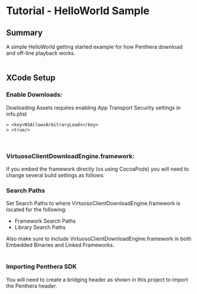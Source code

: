 Tutorial - HelloWorld Sample
=======================================
## Summary
A simple HelloWorld getting started example for how Penthera download and off-line playback works.
</br>
</br>

## XCode Setup
### Enable Downloads:
Dowloading Assets requires enabling App Transport Security settings in info.plist

```
> <key>NSAllowsArbitraryLoads</key>
> <true/>
```
</br>

### VirtuosoClientDownloadEngine.framework:
If you embed the framework directly (vs using CocoaPods) you will need to change several build settings as follows:

### Search Paths
Set Search Paths to where VirtuosoClientDownloadEngine.framework is located for the following:</br>

* Framework Search Paths
* Library Search Paths

Also make sure to include VirtuosoClientDownloadEngine.framework in both Embedded Binaries and Linked Frameworks.
</br>
</br>
### Importing Penthera SDK
You will need to create a bridging header as shown in this project to import the Penthera header. 
